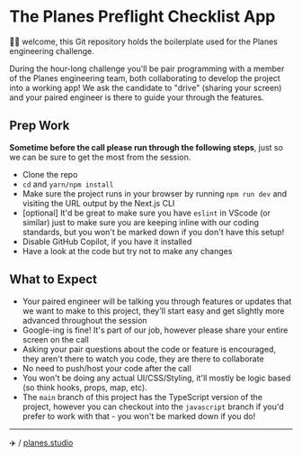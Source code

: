 # The Planes Preflight Checklist App

👋🏼 welcome, this Git repository holds the boilerplate used for the Planes
engineering challenge.

During the hour-long challenge you'll be pair programming with a member of the
Planes engineering team, both collaborating to develop the project into a
working app! We ask the candidate to "drive" (sharing your screen) and your
paired engineer is there to guide your through the features.

## Prep Work
**Sometime before the call please run through the following steps**, just so we
can be sure to get the most from the session.
- Clone the repo
- `cd` and `yarn/npm install`
- Make sure the project runs in your browser by running `npm run dev` and
  visiting the URL output by the Next.js CLI
- [optional] It'd be great to make sure you have `eslint` in VScode (or similar)
  just to make sure you are keeping inline with our coding standards, but you
  won't be marked down if you don't have this setup!
- Disable GitHub Copilot, if you have it installed
- Have a look at the code but try not to make any changes

## What to Expect
- Your paired engineer will be talking you through features or updates that we
  want to make to this project, they'll start easy and get slightly more
  advanced throughout the session
- Google-ing is fine! It's part of our job, however please share your entire
  screen on the call
- Asking your pair questions about the code or feature is encouraged, they
  aren't there to watch you code, they are there to collaborate
- No need to push/host your code after the call
- You won't be doing any actual UI/CSS/Styling, it'll mostly be logic based (so
  think hooks, props, map, etc).
- The `main` branch of this project has the TypeScript version of the project,
  however you can checkout into the `javascript` branch if you'd prefer to work
  with that - you won't be marked down if you do!

---
✈️ / [planes.studio](https://planes.studio)
